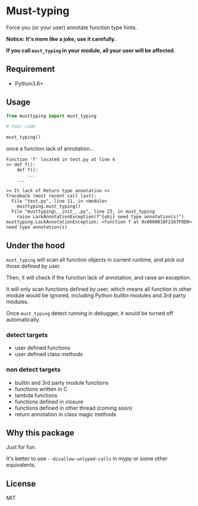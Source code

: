 # Must-typing

Force you (or your user) annotate function type hints.

**Notice: It's more like a joke, use it carefully.**

**If you call `must_typing` in your module, all your user will be affected.**


## Requirement

+ Python3.6+

## Usage

```python
from musttyping import must_typing

# Your code

must_typing()
```

once a function lack of annotation...

```
Function 'f' located in test.py at line 4
>> def f():
    def f():
        ...
    ...

>> It lack of Return type annotation <<
Traceback (most recent call last):
  File "test.py", line 11, in <module>
    musttyping.must_typing()
  File "musttyping\__init__.py", line 23, in must_typing
    raise LackAnnotationException(f"{obj} need type annotation(s)")
musttyping.LackAnnotationException: <function f at 0x0000018F2167F0D0> need type annotation(s)
```

## Under the hood

`must_typing` will scan all function objects in current runtime, and pick out those defined by user.

Then, it will check if the function lack of annotation, and raise an exception.

It will only scan functions defined by user, which means all function in other module would be ignored, including Python
builtin modules and 3rd party modules.

Once `must_typing` detect running in debugger, it would be turned off automatically.

### detect targets

+ user defined functions
+ user defined class methods

### non detect targets

+ builtin and 3rd party module functions
+ functions written in C
+ lambda functions
+ functions defined in closure
+ functions defined in other thread (coming soon)
+ return annotation in class magic methods

## Why this package

Just for fun.

It's better to use `--disallow-untyped-calls` in *mypy* or some other equivalents.

## License

MIT

